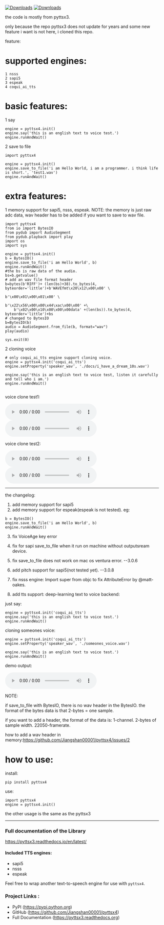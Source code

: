 

[![Downloads](https://static.pepy.tech/personalized-badge/pyttsx4?period=total&units=international_system&left_color=black&right_color=green&left_text=downloads)](https://pepy.tech/project/pyttsx4)
[![Downloads](https://static.pepy.tech/personalized-badge/pyttsx4?period=month&units=international_system&left_color=black&right_color=green&left_text=downloads/month)](https://pepy.tech/project/pyttsx4)


the code is mostly from pyttsx3.

only because the repo pyttsx3 does not update for years and some new feature i want is not here, i cloned this repo.

feature:

# supported engines:

```
1 nsss
2 sapi5
3 espeak
4 coqui_ai_tts
```

# basic features:

1 say
```
engine = pyttsx4.init()
engine.say('this is an english text to voice test.')
engine.runAndWait()
```
2 save to file

```
import pyttsx4

engine = pyttsx4.init()
engine.save_to_file('i am Hello World, i am a programmer. i think life is short.', 'test1.wav')
engine.runAndWait()

```


# extra features:

1 memory support for sapi5, nsss, espeak.
NOTE: the memory is just raw adc data, wav header has to be added if you want to save to wav file.

```
import pyttsx4
from io import BytesIO
from pydub import AudioSegment
from pydub.playback import play
import os
import sys

engine = pyttsx4.init()
b = BytesIO()
engine.save_to_file('i am Hello World', b)
engine.runAndWait()
#the bs is raw data of the audio.
bs=b.getvalue()
# add an wav file format header
b=bytes(b'RIFF')+ (len(bs)+38).to_bytes(4, byteorder='little')+b'WAVEfmt\x20\x12\x00\x00' \
                                                               b'\x00\x01\x00\x01\x00' \
                                                               b'\x22\x56\x00\x00\x44\xac\x00\x00' +\
    b'\x02\x00\x10\x00\x00\x00data' +(len(bs)).to_bytes(4, byteorder='little')+bs
# changed to BytesIO
b=BytesIO(b)
audio = AudioSegment.from_file(b, format="wav")
play(audio)

sys.exit(0)
```


2 cloning voice 
```
# only coqui_ai_tts engine support cloning voice.
engine = pyttsx4.init('coqui_ai_tts')
engine.setProperty('speaker_wav', './docs/i_have_a_dream_10s.wav')

engine.say('this is an english text to voice test, listen it carefully and tell who i am.')
engine.runAndWait()


```

voice clone test1:

![speaker_wav_test_1](./docs/i_have_a_dream_10s.wav)
![the output1](./docs/test_mtk.wav)


voice clone test2:

![speaker_wav_test_2](./docs/the_ballot_or_the_bullet_15s.wav)
![the output2](./docs/test_mx.wav)



----------------







the changelog:

1. add memory support for sapi5
2. add memory support for espeak(espeak is not tested). 
   eg: 
   
```
b = BytesIO()
engine.save_to_file('i am Hello World', b)
engine.runAndWait()
```

3. fix VoiceAge key error


4. fix for sapi save_to_file when it run on machine without outputsream device.

5. fix  save_to_file does not work on mac os ventura error. --3.0.6

6. add pitch support for sapi5(not tested yet). --3.0.8

7. fix nsss engine: Import super from objc to fix AttributeError by @matt-oakes.

8. add tts support:
   deep-learning text to voice backend:

just say:
```
engine = pyttsx4.init('coqui_ai_tts')
engine.say('this is an english text to voice test.')
engine.runAndWait()
```

cloning someones voice:

```
engine = pyttsx4.init('coqui_ai_tts')
engine.setProperty('speaker_wav', './someones_voice.wav')

engine.say('this is an english text to voice test.')
engine.runAndWait()

```

demo output:

![test2](./docs/test2.wav)





NOTE:

if save_to_file with BytesIO, there is no wav header in the BytesIO.
the format of the bytes data is that 2-bytes = one sample.

if you want to add a header, the format of the data is:
1-channel. 2-bytes of sample width.  22050-framerate.

how to add a wav header in memory:https://github.com/Jiangshan00001/pyttsx4/issues/2


# how to use:

install:
```
pip install pyttsx4
```

use:

```
import pyttsx4
engine = pyttsx4.init()
```

the  other usage is the same as the pyttsx3



----------------------



### **Full documentation of the Library**

https://pyttsx3.readthedocs.io/en/latest/


#### Included TTS engines:

* sapi5
* nsss
* espeak

Feel free to wrap another text-to-speech engine for use with ``pyttsx4``.

### Project Links :

* PyPI (https://pypi.python.org)
* GitHub (https://github.com/Jiangshan00001/pyttsx4)
* Full Documentation (https://pyttsx3.readthedocs.org)


